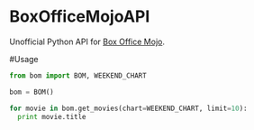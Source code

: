 BoxOfficeMojoAPI
================

Unofficial Python API for [Box Office Mojo](http://boxofficemojo.com/).

#Usage
```python
from bom import BOM, WEEKEND_CHART

bom = BOM()

for movie in bom.get_movies(chart=WEEKEND_CHART, limit=10):
  print movie.title
```
